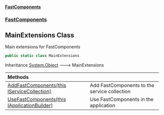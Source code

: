 #### [FastComponents](FastComponents.md 'FastComponents')
### [FastComponents](FastComponents.md 'FastComponents')

## MainExtensions Class

Main extensions for FastComponents

```csharp
public static class MainExtensions
```

Inheritance [System.Object](https://docs.microsoft.com/en-us/dotnet/api/System.Object 'System.Object') &#129106; MainExtensions

| Methods | |
| :--- | :--- |
| [AddFastComponents(this IServiceCollection)](FastComponents.MainExtensions.AddFastComponents(thisMicrosoft.Extensions.DependencyInjection.IServiceCollection).md 'FastComponents.MainExtensions.AddFastComponents(this Microsoft.Extensions.DependencyInjection.IServiceCollection)') | Add FastComponents to the service collection |
| [UseFastComponents(this IApplicationBuilder)](FastComponents.MainExtensions.UseFastComponents(thisMicrosoft.AspNetCore.Builder.IApplicationBuilder).md 'FastComponents.MainExtensions.UseFastComponents(this Microsoft.AspNetCore.Builder.IApplicationBuilder)') | Use FastComponents in the application |
